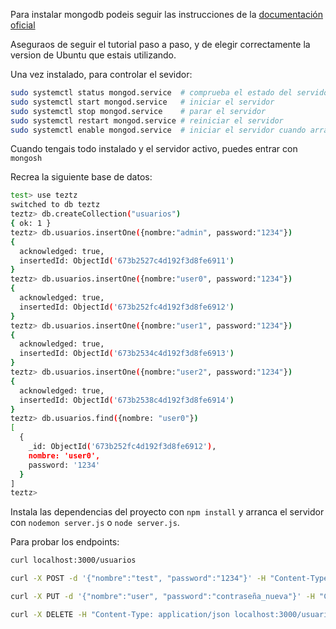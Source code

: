 Para instalar mongodb podeis seguir las instrucciones de la [documentación oficial](https://www.mongodb.com/docs/manual/tutorial/install-mongodb-on-ubuntu/)

Aseguraos de seguir el tutorial paso a paso, y de elegir correctamente la version de Ubuntu que estais utilizando.

Una vez instalado, para controlar el sevidor:

```bash
sudo systemctl status mongod.service  # comprueba el estado del servidor
sudo systemctl start mongod.service   # iniciar el servidor
sudo systemctl stop mongod.service    # parar el servidor
sudo systemctl restart mongod.service # reiniciar el servidor
sudo systemctl enable mongod.service  # iniciar el servidor cuando arranquemos el equipo
```

Cuando tengais todo instalado y el servidor activo, puedes entrar con `mongosh`

Recrea la siguiente base de datos:

```bash
test> use teztz
switched to db teztz
teztz> db.createCollection("usuarios")
{ ok: 1 }
teztz> db.usuarios.insertOne({nombre:"admin", password:"1234"})
{
  acknowledged: true,
  insertedId: ObjectId('673b2527c4d192f3d8fe6911')
}
teztz> db.usuarios.insertOne({nombre:"user0", password:"1234"})
{
  acknowledged: true,
  insertedId: ObjectId('673b252fc4d192f3d8fe6912')
}
teztz> db.usuarios.insertOne({nombre:"user1", password:"1234"})
{
  acknowledged: true,
  insertedId: ObjectId('673b2534c4d192f3d8fe6913')
}
teztz> db.usuarios.insertOne({nombre:"user2", password:"1234"})
{
  acknowledged: true,
  insertedId: ObjectId('673b2538c4d192f3d8fe6914')
}
teztz> db.usuarios.find({nombre: "user0"})
[
  {
    _id: ObjectId('673b252fc4d192f3d8fe6912'),
    nombre: 'user0',
    password: '1234'
  }
]
teztz> 
```

Instala las dependencias del proyecto con `npm install` y arranca el servidor con `nodemon server.js` o `node server.js`.

Para probar los endpoints:

```bash
curl localhost:3000/usuarios
```

```bash
curl -X POST -d '{"nombre":"test", "password":"1234"}' -H "Content-Type: application/json localhost:3000/usuarios"
```

```bash
curl -X PUT -d '{"nombre":"user", "password":"contraseña_nueva"}' -H "Content-Type: application/json" localhost:3000/usuarios/test
```

```bash
curl -X DELETE -H "Content-Type: application/json localhost:3000/usuarios/admin"
```

